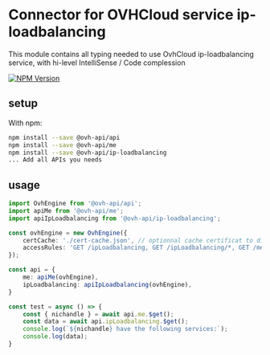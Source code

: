 # Connector for OVHCloud service ip-loadbalancing

This module contains all typing needed to use OvhCloud ip-loadbalancing service, with hi-level IntelliSense / Code complession

[![NPM Version](https://img.shields.io/npm/v/@ovh-api/ip-loadbalancing.svg?style=flat)](https://www.npmjs.org/package/@ovh-api/ip-loadbalancing)

## setup

With npm:
````bash
npm install --save @ovh-api/api
npm install --save @ovh-api/me
npm install --save @ovh-api/ip-loadbalancing
... Add all APIs you needs
````

## usage

````typescript
import OvhEngine from '@ovh-api/api';
import apiMe from '@ovh-api/me';
import apiIpLoadbalancing from '@ovh-api/ip-loadbalancing';

const ovhEngine = new OvhEngine({ 
    certCache: './cert-cache.json', // optionnal cache certificat to disk
    accessRules: 'GET /ipLoadbalancing, GET /ipLoadbalancing/*, GET /me', // optionnal limit the requested privileges.
});

const api = {
    me: apiMe(ovhEngine),
    ipLoadbalancing: apiIpLoadbalancing(ovhEngine),
}

const test = async () => {
    const { nichandle } = await api.me.$get();
    const data = await api.ipLoadbalancing.$get();
    console.log(`${nichandle} have the following services:`);
    console.log(data);
}

````